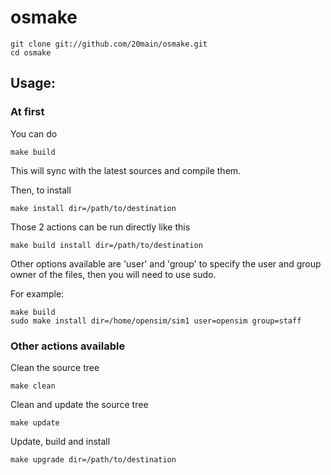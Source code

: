 # osmake

	git clone git://github.com/20main/osmake.git
	cd osmake

## Usage:

### At first

You can do

	make build

This will sync with the latest sources and compile them.

Then, to install

	make install dir=/path/to/destination

Those 2 actions can be run directly like this

	make build install dir=/path/to/destination

Other options available are 'user' and 'group' to specify the user and group owner of the files, then you will need to use sudo.

For example:

	make build
	sudo make install dir=/home/opensim/sim1 user=opensim group=staff

### Other actions available

Clean the source tree

	make clean

Clean and update the source tree

	make update

Update, build and install

	make upgrade dir=/path/to/destination

